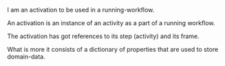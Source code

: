 I am an activation to be used in a running-workflow. 

An activation is an instance of an activity as a part of a running workflow. 

The activation has got references to its step (activity) and its frame. 

What is more it consists of a dictionary of properties that are used to store domain-data. 


